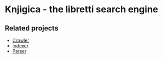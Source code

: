 # Knjigica - the libretti search engine

## Related projects
- [Crawler](https://github.com/janheinrichmerker/knjigica-server)
- [Indexer](https://github.com/janheinrichmerker/knjigica-server)
- [Parser](https://github.com/janheinrichmerker/knjigica-server)

